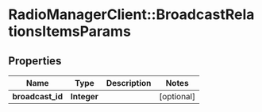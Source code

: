 # RadioManagerClient::BroadcastRelationsItemsParams

## Properties
Name | Type | Description | Notes
------------ | ------------- | ------------- | -------------
**broadcast_id** | **Integer** |  | [optional] 


